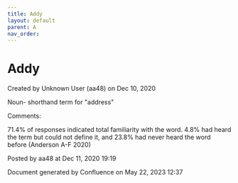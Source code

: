 ```yaml
---
title: Addy
layout: default
parent: A
nav_order:
---
```


# Addy

Created by  Unknown User (aa48) on Dec 10, 2020

Noun- shorthand term for &quot;address&quot;

Comments:

71.4% of responses indicated total familiarity with the word. 4.8% had heard the term but could not define it, and 23.8% had never heard the word before (Anderson A-F 2020)

Posted by aa48 at Dec 11, 2020 19:19

Document generated by Confluence on May 22, 2023 12:37


